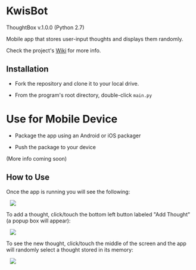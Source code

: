 # KwisBot

ThoughtBox v.1.0.0 (Python 2.7)

Mobile app that stores user-input thoughts and displays them randomly.

Check the project's [Wiki](https://github.com/Kwistech/ThoughtBox/wiki) for more info.

## Installation ##

+ Fork the repository and clone it to your local drive.

+ From the program's root directory, double-click `main.py`

# Use for Mobile Device

+ Package the app using an Android or iOS packager

+ Push the package to your device 

(More info coming soon)

## How to Use

Once the app is running you will see the following:

<img src="https://s15.postimg.org/5qs27ugor/Thought_Box_app_1.png" hspace="10">

To add a thought, click/touch the bottom left button labeled "Add Thought" (a popup box will appear):

<img src="https://s30.postimg.org/hhua7mtkx/Thought_Box_app_2.png" hspace="10">

To see the new thought, click/touch the middle of the screen and the app will randomly select a thought stored in its memory:

<img src="https://s24.postimg.org/jfoq8xaqt/Thought_Box_app_3.png" hspace="10">
